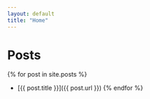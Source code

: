 ```yaml
---
layout: default
title: "Home"
---
```


# Posts

{% for post in site.posts %}
- [{{ post.title }}]({{ post.url }})
{% endfor %}
